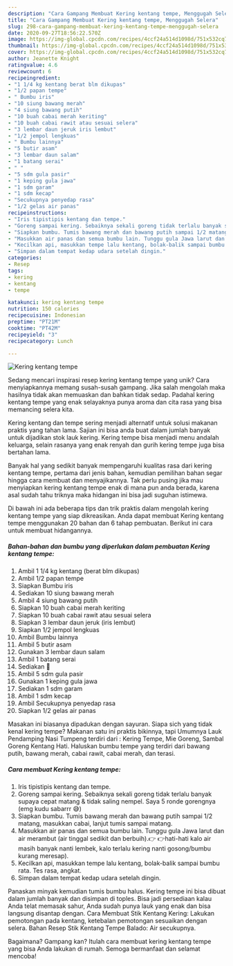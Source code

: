```yaml
---
description: "Cara Gampang Membuat Kering kentang tempe, Menggugah Selera"
title: "Cara Gampang Membuat Kering kentang tempe, Menggugah Selera"
slug: 298-cara-gampang-membuat-kering-kentang-tempe-menggugah-selera
date: 2020-09-27T18:56:22.570Z
image: https://img-global.cpcdn.com/recipes/4ccf24a514d1098d/751x532cq70/kering-kentang-tempe-foto-resep-utama.jpg
thumbnail: https://img-global.cpcdn.com/recipes/4ccf24a514d1098d/751x532cq70/kering-kentang-tempe-foto-resep-utama.jpg
cover: https://img-global.cpcdn.com/recipes/4ccf24a514d1098d/751x532cq70/kering-kentang-tempe-foto-resep-utama.jpg
author: Jeanette Knight
ratingvalue: 4.6
reviewcount: 6
recipeingredient:
- "1 1/4 kg kentang berat blm dikupas"
- "1/2 papan tempe"
- " Bumbu iris"
- "10 siung bawang merah"
- "4 siung bawang putih"
- "10 buah cabai merah keriting"
- "10 buah cabai rawit atau sesuai selera"
- "3 lembar daun jeruk iris lembut"
- "1/2 jempol lengkuas"
- " Bumbu lainnya"
- "5 butir asam"
- "3 lembar daun salam"
- "1 batang serai"
- " "
- "5 sdm gula pasir"
- "1 keping gula jawa"
- "1 sdm garam"
- "1 sdm kecap"
- "Secukupnya penyedap rasa"
- "1/2 gelas air panas"
recipeinstructions:
- "Iris tipistipis kentang dan tempe."
- "Goreng sampai kering. Sebaiknya sekali goreng tidak terlalu banyak supaya cepat matang &amp; tidak saling nempel. Saya 5 ronde gorengnya (emg kudu sabarrr 😅)"
- "Siapkan bumbu. Tumis bawang merah dan bawang putih sampai 1/2 matang, masukkan cabai, lanjut tumis sampai matang."
- "Masukkan air panas dan semua bumbu lain. Tunggu gula Jawa larut dan air merambut (air tinggal sedikit dan berbuih).👉 👉hati-hati kalo air masih banyak nanti lembek, kalo terlalu kering nanti gosong/bumbu kurang meresap)."
- "Kecilkan api, masukkan tempe lalu kentang, bolak-balik sampai bumbu rata. Tes rasa, angkat."
- "Simpan dalam tempat kedap udara setelah dingin."
categories:
- Resep
tags:
- kering
- kentang
- tempe

katakunci: kering kentang tempe 
nutrition: 150 calories
recipecuisine: Indonesian
preptime: "PT21M"
cooktime: "PT42M"
recipeyield: "3"
recipecategory: Lunch

---
```



![Kering kentang tempe](https://img-global.cpcdn.com/recipes/4ccf24a514d1098d/751x532cq70/kering-kentang-tempe-foto-resep-utama.jpg)

Sedang mencari inspirasi resep kering kentang tempe yang unik? Cara menyiapkannya memang susah-susah gampang. Jika salah mengolah maka hasilnya tidak akan memuaskan dan bahkan tidak sedap. Padahal kering kentang tempe yang enak selayaknya punya aroma dan cita rasa yang bisa memancing selera kita.

Kering kentang dan tempe sering menjadi alternatif untuk solusi makanan praktis yang tahan lama. Sajian ini bisa anda buat dalam jumlah banyak untuk dijadikan stok lauk kering. Kering tempe bisa menjadi menu andalah keluarga, selain rasanya yang enak renyah dan gurih kering tempe juga bisa bertahan lama.

Banyak hal yang sedikit banyak mempengaruhi kualitas rasa dari kering kentang tempe, pertama dari jenis bahan, kemudian pemilihan bahan segar hingga cara membuat dan menyajikannya. Tak perlu pusing jika mau menyiapkan kering kentang tempe enak di mana pun anda berada, karena asal sudah tahu triknya maka hidangan ini bisa jadi suguhan istimewa.


Di bawah ini ada beberapa tips dan trik praktis dalam mengolah kering kentang tempe yang siap dikreasikan. Anda dapat membuat Kering kentang tempe menggunakan 20 bahan dan 6 tahap pembuatan. Berikut ini cara untuk membuat hidangannya.

<!--inarticleads1-->

##### Bahan-bahan dan bumbu yang diperlukan dalam pembuatan Kering kentang tempe:

1. Ambil 1 1/4 kg kentang (berat blm dikupas)
1. Ambil 1/2 papan tempe
1. Siapkan  Bumbu iris
1. Sediakan 10 siung bawang merah
1. Ambil 4 siung bawang putih
1. Siapkan 10 buah cabai merah keriting
1. Siapkan 10 buah cabai rawit atau sesuai selera
1. Siapkan 3 lembar daun jeruk (iris lembut)
1. Siapkan 1/2 jempol lengkuas
1. Ambil  Bumbu lainnya
1. Ambil 5 butir asam
1. Gunakan 3 lembar daun salam
1. Ambil 1 batang serai
1. Sediakan  🍶
1. Ambil 5 sdm gula pasir
1. Gunakan 1 keping gula jawa
1. Sediakan 1 sdm garam
1. Ambil 1 sdm kecap
1. Ambil Secukupnya penyedap rasa
1. Siapkan 1/2 gelas air panas


Masakan ini biasanya dipadukan dengan sayuran. Siapa sich yang tidak kenal kering tempe? Makanan satu ini praktis bikinnya, tapi Umumnya Lauk Pendamping Nasi Tumpeng terdiri dari : Kering Tempe, Mie Goreng, Sambal Goreng Kentang Hati. Haluskan bumbu tempe yang terdiri dari bawang putih, bawang merah, cabai rawit, cabai merah, dan terasi. 

<!--inarticleads2-->

##### Cara membuat Kering kentang tempe:

1. Iris tipistipis kentang dan tempe.
1. Goreng sampai kering. Sebaiknya sekali goreng tidak terlalu banyak supaya cepat matang &amp; tidak saling nempel. Saya 5 ronde gorengnya (emg kudu sabarrr 😅)
1. Siapkan bumbu. Tumis bawang merah dan bawang putih sampai 1/2 matang, masukkan cabai, lanjut tumis sampai matang.
1. Masukkan air panas dan semua bumbu lain. Tunggu gula Jawa larut dan air merambut (air tinggal sedikit dan berbuih).👉 👉hati-hati kalo air masih banyak nanti lembek, kalo terlalu kering nanti gosong/bumbu kurang meresap).
1. Kecilkan api, masukkan tempe lalu kentang, bolak-balik sampai bumbu rata. Tes rasa, angkat.
1. Simpan dalam tempat kedap udara setelah dingin.


Panaskan minyak kemudian tumis bumbu halus. Kering tempe ini bisa dibuat dalam jumlah banyak dan disimpan di toples. Bisa jadi persediaan kalau Anda telat memasak sahur, Anda sudah punya lauk yang enak dan bisa langsung disantap dengan. Cara Membuat Stik Kentang Kering: Lakukan pemotongan pada kentang, ketebalan pemotongan sesuaikan dengan selera. Bahan Resep Stik Kentang Tempe Balado: Air secukupnya. 

Bagaimana? Gampang kan? Itulah cara membuat kering kentang tempe yang bisa Anda lakukan di rumah. Semoga bermanfaat dan selamat mencoba!
